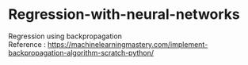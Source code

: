 # Regression-with-neural-networks
Regression using backpropagation <br>
Reference : https://machinelearningmastery.com/implement-backpropagation-algorithm-scratch-python/
